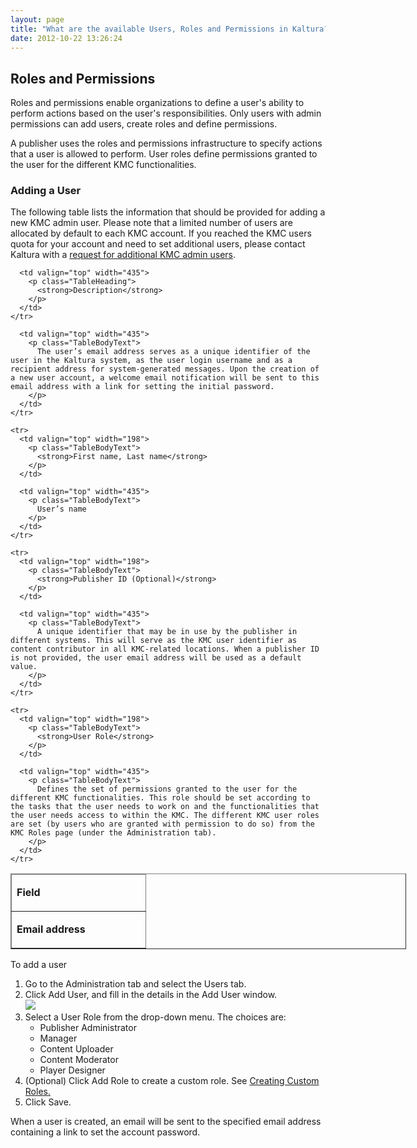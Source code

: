 ```yaml
---
layout: page
title: "What are the available Users, Roles and Permissions in Kaltura?"
date: 2012-10-22 13:26:24
---
```


## Roles and Permissions

Roles and permissions enable organizations to define a user's ability to perform actions based on the user's responsibilities. Only users with admin permissions can add users, create roles and define permissions.

A publisher uses the roles and permissions infrastructure to specify actions that a user is allowed to perform. User roles define permissions granted to the user for the different KMC functionalities.

### Adding a User

The following table lists the information that should be provided for adding a new KMC admin user. Please note that a limited number of users are allocated by default to each KMC account. If you reached the KMC users quota for your account and need to set additional users, please contact Kaltura with a <a href="http://site.kaltura.com/Request-Users.html" target="_blank">request for additional KMC admin users</a>.

<table style="width: 633px;" border="1" cellspacing="0" cellpadding="0">
  <thead>
    <tr>
      <td valign="top" width="198">
        <p class="TableHeading">
          <strong>Field</strong>
        </p>
      </td>
      
      <td valign="top" width="435">
        <p class="TableHeading">
          <strong>Description</strong>
        </p>
      </td>
    </tr>
  </thead>
  
  <tbody>
    <tr>
      <td valign="top" width="198">
        <p class="TableBodyText">
          <strong>Email address</strong> 
        </p>
      </td>
      
      <td valign="top" width="435">
        <p class="TableBodyText">
          The user’s email address serves as a unique identifier of the user in the Kaltura system, as the user login username and as a recipient address for system-generated messages. Upon the creation of a new user account, a welcome email notification will be sent to this email address with a link for setting the initial password.
        </p>
      </td>
    </tr>
    
    <tr>
      <td valign="top" width="198">
        <p class="TableBodyText">
          <strong>First name, Last name</strong> 
        </p>
      </td>
      
      <td valign="top" width="435">
        <p class="TableBodyText">
          User’s name
        </p>
      </td>
    </tr>
    
    <tr>
      <td valign="top" width="198">
        <p class="TableBodyText">
          <strong>Publisher ID (Optional)</strong> 
        </p>
      </td>
      
      <td valign="top" width="435">
        <p class="TableBodyText">
          A unique identifier that may be in use by the publisher in different systems. This will serve as the KMC user identifier as content contributor in all KMC-related locations. When a publisher ID is not provided, the user email address will be used as a default value.
        </p>
      </td>
    </tr>
    
    <tr>
      <td valign="top" width="198">
        <p class="TableBodyText">
          <strong>User Role</strong> 
        </p>
      </td>
      
      <td valign="top" width="435">
        <p class="TableBodyText">
          Defines the set of permissions granted to the user for the different KMC functionalities. This role should be set according to the tasks that the user needs to work on and the functionalities that the user needs access to within the KMC. The different KMC user roles are set (by users who are granted with permission to do so) from the KMC Roles page (under the Administration tab).
        </p>
      </td>
    </tr>
  </tbody>
</table>

<p class="mce-procedure">
  To add a user
</p>

1.  Go to the Administration tab and select the Users tab.
2.  Click Add User, and fill in the details in the Add User window.  
    <img src="{{site.url}}/assets/755">
3.  Select a User Role from the drop-down menu. The choices are:  
    *   Publisher Administrator
    *   Manager
    *   Content Uploader
    *   Content Moderator
    *   Player Designer
4.  (Optional) Click Add Role to create a custom role. See <a href="{{site.url}}/documentation/Knowledge/how-create-custom-roles-kaltura-management-console.html" target="_blank">Creating Custom Roles.</a>
5.  [][1]Click Save.

 [1]: file:///C:/Users/Debbie/Documents/KMC/Gemini/Kaltura_Management_Console_(KMC)_User_Manual_gemini.docx#_Creating_Custom_Roles

When a user is created, an email will be sent to the specified email address containing a link to set the account password. 